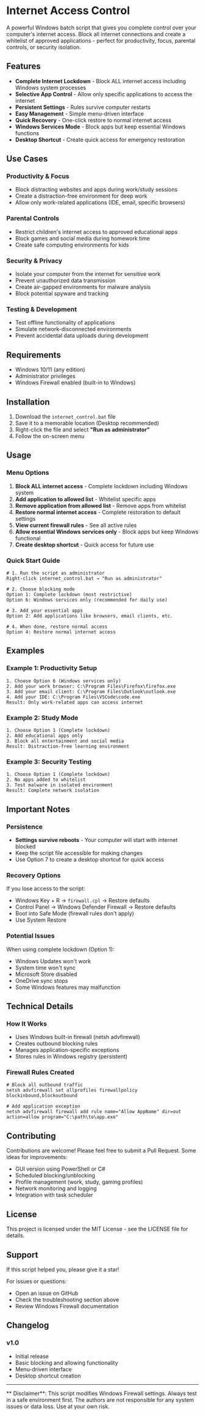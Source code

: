 # Internet Access Control

A powerful Windows batch script that gives you complete control over your computer's internet access. Block all internet connections and create a whitelist of approved applications - perfect for productivity, focus, parental controls, or security isolation.

## Features

- **Complete Internet Lockdown** - Block ALL internet access including Windows system processes
- **Selective App Control** - Allow only specific applications to access the internet
- **Persistent Settings** - Rules survive computer restarts
- **Easy Management** - Simple menu-driven interface
- **Quick Recovery** - One-click restore to normal internet access
- **Windows Services Mode** - Block apps but keep essential Windows functions
- **Desktop Shortcut** - Create quick access for emergency restoration

## Use Cases

### **Productivity & Focus**
- Block distracting websites and apps during work/study sessions
- Create a distraction-free environment for deep work
- Allow only work-related applications (IDE, email, specific browsers)

### **Parental Controls**
- Restrict children's internet access to approved educational apps
- Block games and social media during homework time
- Create safe computing environments for kids

### **Security & Privacy**
- Isolate your computer from the internet for sensitive work
- Prevent unauthorized data transmission
- Create air-gapped environments for malware analysis
- Block potential spyware and tracking

### **Testing & Development**
- Test offline functionality of applications
- Simulate network-disconnected environments
- Prevent accidental data uploads during development

## Requirements

- Windows 10/11 (any edition)
- Administrator privileges
- Windows Firewall enabled (built-in to Windows)

## Installation

1. Download the `internet_control.bat` file
2. Save it to a memorable location (Desktop recommended)
3. Right-click the file and select **"Run as administrator"**
4. Follow the on-screen menu

## Usage

### Menu Options

1. **Block ALL internet access** - Complete lockdown including Windows system
2. **Add application to allowed list** - Whitelist specific apps
3. **Remove application from allowed list** - Remove apps from whitelist
4. **Restore normal internet access** - Complete restoration to default settings
5. **View current firewall rules** - See all active rules
6. **Allow essential Windows services only** - Block apps but keep Windows functional
7. **Create desktop shortcut** - Quick access for future use

### Quick Start Guide

```batch
# 1. Run the script as administrator
Right-click internet_control.bat → "Run as administrator"

# 2. Choose blocking mode
Option 1: Complete lockdown (most restrictive)
Option 6: Windows services only (recommended for daily use)

# 3. Add your essential apps
Option 2: Add applications like browsers, email clients, etc.

# 4. When done, restore normal access
Option 4: Restore normal internet access
```

## Examples

### Example 1: Productivity Setup
```
1. Choose Option 6 (Windows services only)
2. Add your work browser: C:\Program Files\Firefox\firefox.exe
3. Add your email client: C:\Program Files\Outlook\outlook.exe
4. Add your IDE: C:\Program Files\VSCode\code.exe
Result: Only work-related apps can access internet
```

### Example 2: Study Mode
```
1. Choose Option 1 (Complete lockdown)
2. Add educational apps only
3. Block all entertainment and social media
Result: Distraction-free learning environment
```

### Example 3: Security Testing
```
1. Choose Option 1 (Complete lockdown)
2. No apps added to whitelist
3. Test malware in isolated environment
Result: Complete network isolation
```

## Important Notes

### Persistence
- **Settings survive reboots** - Your computer will start with internet blocked
- Keep the script file accessible for making changes
- Use Option 7 to create a desktop shortcut for quick access

### Recovery Options
If you lose access to the script:
- Windows Key + R → `firewall.cpl` → Restore defaults
- Control Panel → Windows Defender Firewall → Restore defaults
- Boot into Safe Mode (firewall rules don't apply)
- Use System Restore

### Potential Issues
When using complete lockdown (Option 1):
- Windows Updates won't work
- System time won't sync
- Microsoft Store disabled
- OneDrive sync stops
- Some Windows features may malfunction

## Technical Details

### How It Works
- Uses Windows built-in firewall (netsh advfirewall)
- Creates outbound blocking rules
- Manages application-specific exceptions
- Stores rules in Windows registry (persistent)

### Firewall Rules Created
```batch
# Block all outbound traffic
netsh advfirewall set allprofiles firewallpolicy blockinbound,blockoutbound

# Add application exception
netsh advfirewall firewall add rule name="Allow AppName" dir=out action=allow program="C:\path\to\app.exe"
```

## Contributing

Contributions are welcome! Please feel free to submit a Pull Request. Some ideas for improvements:

- GUI version using PowerShell or C#
- Scheduled blocking/unblocking
- Profile management (work, study, gaming profiles)
- Network monitoring and logging
- Integration with task scheduler

## License

This project is licensed under the MIT License - see the LICENSE file for details.

## Support

If this script helped you, please give it a star! 

For issues or questions:
- Open an issue on GitHub
- Check the troubleshooting section above
- Review Windows Firewall documentation

## Changelog

### v1.0
- Initial release
- Basic blocking and allowing functionality
- Menu-driven interface
- Desktop shortcut creation

---

** Disclaimer**: This script modifies Windows Firewall settings. Always test in a safe environment first. The authors are not responsible for any system issues or data loss. Use at your own risk.